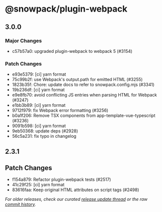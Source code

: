 # @snowpack/plugin-webpack

## 3.0.0

### Major Changes

- c57b57a0: upgraded plugin-webpack to webpack 5 (#3154) <mcha>

### Patch Changes

- e93e5379: [ci] yarn format <drwpow>
- 75c99b2f: use Webpack's output.path for emitted HTML (#3255) <Adam Lovatt>
- 1823b35f: Chore: update docs to refer to snowpack.config.mjs (#3341) <Drew Powers>
- 19b236df: [ci] yarn format <drwpow>
- e9e8fb70: avoid conflicting JS entries when parsing HTML for Webpack (#3247) <Adam Lovatt>
- e1bb3b89: [ci] yarn format <drwpow>
- 9712f979: fix Webpack error formatting (#3256) <Adam Lovatt>
- b0a1f206: Remove TSX components from app-template-vue-typescript (#3236) <Drew Powers>
- 9091b598: [ci] yarn format <drwpow>
- 9eb50368: update deps (#2928)
- 56c5a231: fix typo in changelog

## 2.3.1

## Patch Changes

- f154a879: Refactor plugin-webpack tests (#2517) <Francisco Sousa>
- 41c29f25: [ci] yarn format
- 83616faa: Keep original HTML attributes on script tags (#2498) <Francisco Sousa>

_For older releases, check our curated [release update thread](https://github.com/withastro/snowpack/discussions/1183) or the raw [commit history](https://github.com/withastro/snowpack/commits/main/plugins/plugin-webpack)._
